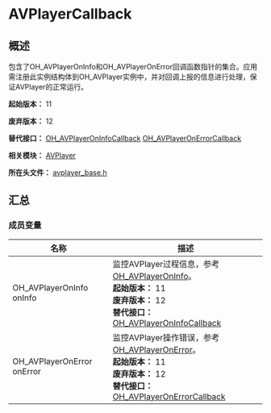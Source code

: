 # AVPlayerCallback
<!--Kit: Media Kit-->
<!--Subsystem: Multimedia-->
<!--Owner: @xushubo; @chennotfound-->
<!--Designer: @dongyu_dy-->
<!--Tester: @xchaosioda-->
<!--Adviser: @w_Machine_cc-->

## 概述

包含了OH_AVPlayerOnInfo和OH_AVPlayerOnError回调函数指针的集合。应用需注册此实例结构体到OH_AVPlayer实例中，并对回调上报的信息进行处理，保证AVPlayer的正常运行。

**起始版本：** 11

**废弃版本：** 12

**替代接口：** [OH_AVPlayerOnInfoCallback](capi-avplayer-base-h.md#oh_avplayeroninfocallback) [OH_AVPlayerOnErrorCallback](capi-avplayer-base-h.md#oh_avplayeronerrorcallback)

**相关模块：** [AVPlayer](capi-avplayer.md)

**所在头文件：** [avplayer_base.h](capi-avplayer-base-h.md)

## 汇总

### 成员变量

| 名称 | 描述 |
| -- | -- |
| OH_AVPlayerOnInfo onInfo | 监控AVPlayer过程信息，参考[OH_AVPlayerOnInfo](capi-avplayer-base-h.md#oh_avplayeroninfo)。<br>**起始版本：** 11<br>**废弃版本：** 12<br>**替代接口：** [OH_AVPlayerOnInfoCallback](capi-avplayer-base-h.md#oh_avplayeroninfocallback) |
| OH_AVPlayerOnError onError | 监控AVPlayer操作错误，参考[OH_AVPlayerOnError](capi-avplayer-base-h.md#oh_avplayeronerror)。<br>**起始版本：** 11<br>**废弃版本：** 12<br>**替代接口：** [OH_AVPlayerOnErrorCallback](capi-avplayer-base-h.md#oh_avplayeronerrorcallback) |


